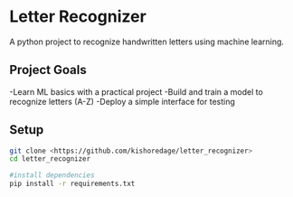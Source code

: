 # Letter Recognizer
A python project to recognize handwritten letters using machine learning.

## Project Goals
-Learn ML basics with a practical project
-Build and train a model to recognize letters (A-Z)
-Deploy a simple interface for testing

## Setup
```bash
git clone <https://github.com/kishoredage/letter_recognizer>
cd letter_recognizer

#install dependencies
pip install -r requirements.txt